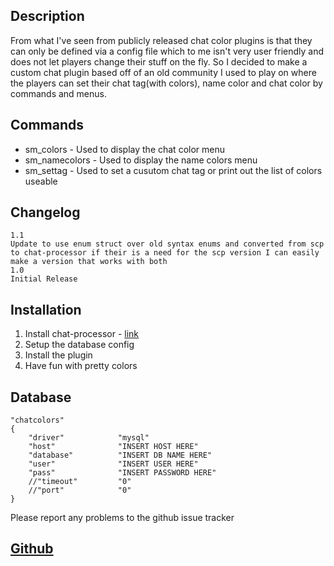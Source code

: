 ## Description
From what I've seen from publicly released chat color plugins is that they can only be defined via a config file which to me isn't very user friendly and does not let players change their stuff on the fly. So I decided to make a custom chat plugin based off of an old community I used to play on where the players can set their chat tag(with colors), name color and chat color by commands and menus.

## Commands

* sm_colors - Used to display the chat color menu
* sm_namecolors - Used to display the name colors menu
* sm_settag - Used to set a cusutom chat tag or print out the list of colors useable


## Changelog
	1.1
	Update to use enum struct over old syntax enums and converted from scp to chat-processor if their is a need for the scp version I can easily make a version that works with both
    1.0
    Initial Release

## Installation
1. Install chat-processor - [link](https://forums.alliedmods.net/showthread.php?t=286913)
2. Setup the database config
3. Install the plugin
4. Have fun with pretty colors

## Database
    
    "chatcolors"
    {
    	"driver"			"mysql"
    	"host"				"INSERT HOST HERE"
    	"database"			"INSERT DB NAME HERE"
    	"user"				"INSERT USER HERE"
    	"pass"				"INSERT PASSWORD HERE"
    	//"timeout"			"0"
    	//"port"			"0"
    }
    

Please report any problems to the github issue tracker
## [Github](https://github.com/R3TROATTACK/custom-chat/tree/master)
